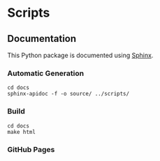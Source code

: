 # Scripts

## Documentation

This Python package is documented using [Sphinx]().

### Automatic Generation

```
cd docs
sphinx-apidoc -f -o source/ ../scripts/ 
```

### Build

```
cd docs
make html
```

### GitHub Pages